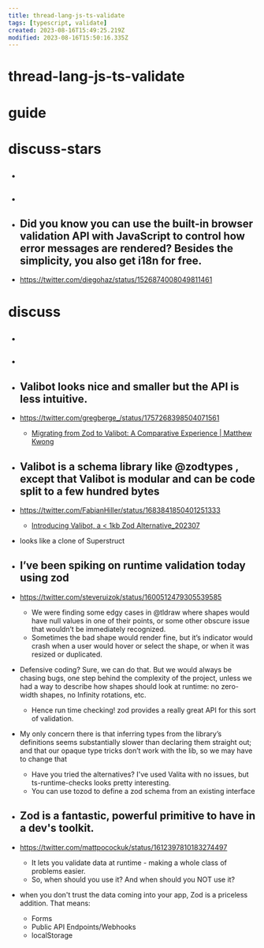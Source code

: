 ```yaml
---
title: thread-lang-js-ts-validate
tags: [typescript, validate]
created: 2023-08-16T15:49:25.219Z
modified: 2023-08-16T15:50:16.335Z
---
```


# thread-lang-js-ts-validate

# guide

# discuss-stars
- ## 

- ## 

- ## Did you know you can use the built-in browser validation API with JavaScript to control how error messages are rendered? Besides the simplicity, you also get i18n for free.
- https://twitter.com/diegohaz/status/1526874008049811461

# discuss
- ## 

- ## 

- ## Valibot looks nice and smaller but the API is less intuitive.
- https://twitter.com/gregberge_/status/1757268398504071561
  - [Migrating from Zod to Valibot: A Comparative Experience | Matthew Kwong](https://mwskwong.com/blog/migrating-from-zod-to-valibot-a-comparative-experience)

- ## Valibot is a schema library like @zodtypes , except that Valibot is modular and can be code split to a few hundred bytes
- https://twitter.com/FabianHiller/status/1683841850401251333
  - [Introducing Valibot, a < 1kb Zod Alternative_202307](https://www.builder.io/blog/introducing-valibot)
- looks like a clone of Superstruct

- ## I’ve been spiking on runtime validation today using zod
- https://twitter.com/steveruizok/status/1600512479305539585
  - We were finding some edgy cases in @tldraw where shapes would have null values in one of their points, or some other obscure issue that wouldn’t be immediately recognized.
  - Sometimes the bad shape would render fine, but it’s indicator would crash when a user would hover or select the shape, or when it was resized or duplicated.
- Defensive coding? Sure, we can do that. But we would always be chasing bugs, one step behind the complexity of the project, unless we had a way to describe how shapes should look at runtime: no zero-width shapes, no Infinity rotations, etc.
  - Hence run time checking! zod provides a really great API for this sort of validation.
- My only concern there is that inferring types from the library’s definitions seems substantially slower than declaring them straight out; and that our opaque type tricks don’t work with the lib, so we may have to change that
  - Have you tried the alternatives? I've used Valita with no issues, but ts-runtime-checks looks pretty interesting.
  - You can use tozod to define a zod schema from an existing interface

- ## Zod is a fantastic, powerful primitive to have in a dev's toolkit. 
- https://twitter.com/mattpocockuk/status/1612397810183274497
  - It lets you validate data at runtime - making a whole class of problems easier.
  - So, when should you use it? And when should you NOT use it?

- when you don't trust the data coming into your app, Zod is a priceless addition. That means:
  - Forms
  - Public API Endpoints/Webhooks
  - localStorage
